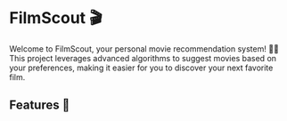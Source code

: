 # FilmScout 🎬

Welcome to FilmScout, your personal movie recommendation system! 🎥✨ This project leverages advanced algorithms to suggest movies based on your preferences, making it easier for you to discover your next favorite film.

## Features 🌟
